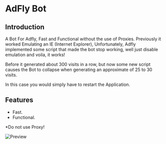 # AdFly Bot

## Introduction
A Bot For Adfly, Fast and Functional without the use of Proxies.
Previously it worked Emulating an IE (Internet Explorer), Unfortunately, Adfly implemented some script that made the bot stop working, well just disable emulation and voila, it works!


Before it generated about 300 visits in a row, but now some new script causes the Bot to collapse when generating an approximate of 25 to 30 visits.

In this case you would simply have to restart the Application.

## Features
- Fast.
- Functional.

*Do not use Proxy!

![Preview](https://i.ibb.co/9yt0T2b/adf.png)
